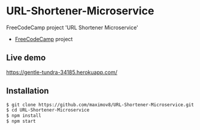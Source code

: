 # URL-Shortener-Microservice
FreeCodeCamp project 'URL Shortener Microservice'
* [FreeCodeCamp](http://freecodecamp.com) project
## Live demo
https://gentle-tundra-34185.herokuapp.com/
## Installation
```sh
$ git clone https://github.com/maximov8/URL-Shortener-Microservice.git
$ cd URL-Shortener-Microservice
$ npm install
$ npm start
```
